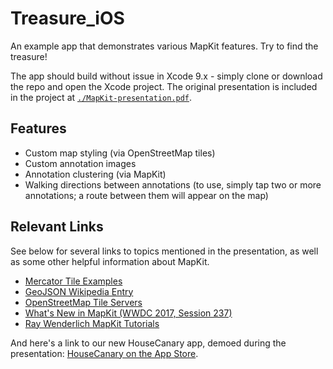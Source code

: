 # Treasure_iOS
An example app that demonstrates various MapKit features. Try to find the treasure! 

The app should build without issue in Xcode 9.x - simply clone or download the repo and open the Xcode project. The original presentation is included in the project at [`./MapKit-presentation.pdf`](./MapKit-presentation.pdf).

## Features
* Custom map styling (via OpenStreetMap tiles)
* Custom annotation images
* Annotation clustering (via MapKit)
* Walking directions between annotations (to use, simply tap two or more annotations; a route between them will appear on the map)

## Relevant Links
See below for several links to topics mentioned in the presentation, as well as some other helpful information about MapKit.

* [Mercator Tile Examples](http://www.maptiler.org/google-maps-coordinates-tile-bounds-projection/)
* [GeoJSON Wikipedia Entry](https://en.wikipedia.org/wiki/GeoJSON)
* [OpenStreetMap Tile Servers](https://wiki.openstreetmap.org/wiki/Tile_servers)
* [What's New in MapKit (WWDC 2017, Session 237)](https://developer.apple.com/videos/play/wwdc2017/237/)
* [Ray Wenderlich MapKit Tutorials](https://www.raywenderlich.com/tag/mapkit)

And here's a link to our new HouseCanary app, demoed during the presentation: [HouseCanary on the App Store](https://itunes.apple.com/us/app/housecanary/id1289334446?mt=8).
